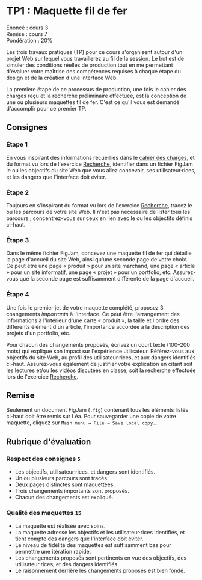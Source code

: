 # TP1 : Maquette fil de fer

Énoncé : cours 3 \
Remise : cours 7 \
Pondération : 20%

Les trois travaux pratiques (TP) pour ce cours s'organisent autour d'un projet Web sur lequel vous travaillerez au fil de la session. Le but est de simuler des conditions réelles de production tout en me permettant d'évaluer votre maîtrise des compétences requises à chaque étape du design et de la création d'une interface Web.

La première étape de ce processus de production, une fois le cahier des charges reçu et la recherche préliminaire effectuée, est la conception de une ou plusieurs maquettes fil de fer. C'est ce qu'il vous est demandé d'accomplir pour ce premier TP.

## Consignes

### Étape 1

En vous inspirant des informations recueillies dans le [cahier des charges](https://github.com/582-21W-MA/exercices/tree/main/01_cahier-des-charges), et du format vu lors de l'exercice [Recherche](https://github.com/582-21W-MA/exercices/tree/main/02_recherche), identifier dans un fichier FigJam le ou les objectifs du site Web que vous allez concevoir, ses utilisateur·rices, et les dangers que l'interface doit éviter.

### Étape 2

Toujours en s'inspirant du format vu lors de l'exercice [Recherche](https://github.com/582-21W-MA/exercices/tree/main/02_recherche), tracez le ou les parcours de votre site Web. Il n'est pas nécessaire de lister tous les parcours ; concentrez-vous sur ceux en lien avec le ou les objectifs définis ci-haut.

### Étape 3

Dans le même fichier FigJam, concevez une maquette fil de fer qui détaille la page d'accueil du site Web, ainsi qu'une seconde page de votre choix. Ce peut être une page « produit » pour un site marchand, une page « article » pour un site informatif, une page « projet » pour un portfolio, etc. Assurez-vous que la seconde page est suffisamment différente de la page d'accueil.

### Étape 4

Une fois le premier jet de votre maquette complété, proposez 3 changements *importants* à l'interface. Ce peut être l'arrangement des informations à l'intérieur d'une carte « produit », la taille et l'ordre des différents élément d'un article, l'importance accordée à la description des projets d'un portfolio, etc. 

Pour chacun des changements proposés, écrivez un court texte (100–200 mots) qui explique son impact sur l'expérience utilisateur. Référez-vous aux objectifs du site Web, au profil des utilisateur·rices, et aux dangers identifiés ci-haut. Assurez-vous également de justifier votre explication en citant soit les lectures et/ou les vidéos discutées en classe, soit la recherche effectuée lors de l'exercice [Recherche](https://github.com/582-21W-MA/exercices/tree/main/02_recherche).

## Remise

Seulement un document FigJam (`.fig`) contenant tous les éléments listés ci-haut doit être remis sur Léa. Pour sauvegarder une copie de votre maquette, cliquez sur `Main menu → File → Save local copy…`.

## Rubrique d'évaluation

### Respect des consignes `5`

- Les objectifs, utilisateur·rices, et dangers sont identifiés.
- Un ou plusieurs parcours sont tracés.
- Deux pages distinctes sont maquettées.
- Trois changements importants sont proposés.
- Chacun des changements est expliqué.

### Qualité des maquettes `15`

- La maquette est réalisée avec soins.
- La maquette adresse les objectifs et les utilisateur·rices identifiés, et tient compte des dangers que l'interface doit éviter.
- Le niveau de fidélité des maquettes est suffisamment bas pour permettre une itération rapide.
- Les changements proposés sont pertinents en vue des objectifs, des utilisateur·rices, et des dangers identifiés.
- Le raisonnement derrière les changements proposés est bien fondé.